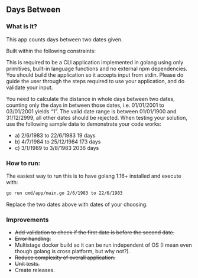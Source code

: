 ## Days Between

### What is it?
This app counts days between two dates given.

Built within the following constraints:

This is required to be a CLI application implemented in golang using only primitives, built-in language functions and no external npm dependencies. You should build the application so it accepts input from stdin. Please do guide the user through the steps required to use your application, and do validate your input.

You need to calculate the distance in whole days between two dates, counting only the days in between those dates, i.e. 01/01/2001 to 03/01/2001 yields “1”. The valid date range is between 01/01/1900 and 31/12/2999, all other dates should be rejected.
When testing your solution, use the following sample data to demonstrate your code works:
- a) 2/6/1983 to 22/6/1983 19 days
- b) 4/7/1984 to 25/12/1984 173 days
- c) 3/1/1989 to 3/8/1983 2036 days
  
### How to run:
The easiest way to run this is to have golang 1.16+ installed and execute with:
```bash
go run cmd/app/main.go 2/6/1983 to 22/6/1983
```
Replace the two dates above with dates of your choosing.

### Improvements
- ~~Add validation to check if the first date is before the second date.~~
- ~~Error handling.~~
- Multistage docker build so it can be run independent of OS (I mean even though golang is cross platform, but why not?).
- ~~Reduce complexity of overall application.~~
- ~~Unit tests.~~
- Create releases.
